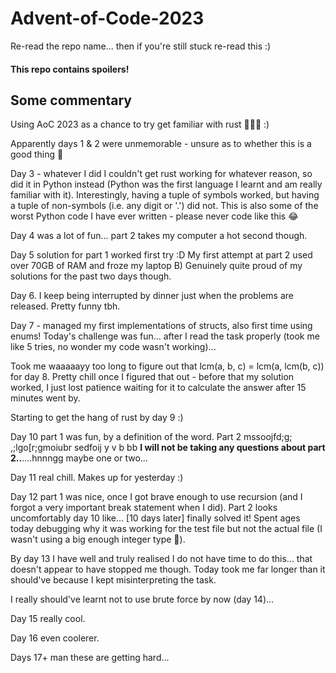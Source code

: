 # Advent-of-Code-2023
Re-read the repo name... then if you're still stuck re-read this :)

#### This repo contains spoilers!

## Some commentary
Using AoC 2023 as a chance to try get familiar with rust 🦀🦀🦀 :)

Apparently days 1 & 2 were unmemorable - unsure as to whether this is a good thing 👀

Day 3 - whatever I did I couldn't get rust working for whatever reason, so did it in Python instead (Python was the first language I learnt and am really familiar with it). Interestingly, having a tuple of symbols worked, but having a tuple of non-symbols (i.e. any digit or '.') did not. This is also some of the worst Python code I have ever written - please never code like this 😂

Day 4 was a lot of fun... part 2 takes my computer a hot second though.

Day 5 solution for part 1 worked first try :D My first attempt at part 2 used over 70GB of RAM and froze my laptop B) Genuinely quite proud of my solutions for the past two days though.

Day 6. I keep being interrupted by dinner just when the problems are released. Pretty funny tbh.

Day 7 - managed my first implementations of structs, also first time using enums! Today's challenge was fun... after I read the task properly (took me like 5 tries, no wonder my code wasn't working)...

Took me waaaaayy too long to figure out that lcm(a, b, c) = lcm(a, lcm(b, c)) for day 8. Pretty chill once I figured that out - before that my solution worked, I just lost patience waiting for it to calculate the answer after 15 minutes went by.

Starting to get the hang of rust by day 9 :)

Day 10 part 1 was fun, by a definition of the word. Part 2 mssoojfd;g; ,;lgo[r;gmoiubr  sedfoij  y v   b bb  **I will not be taking any questions about part 2..**....hnnngg maybe one or two...

Day 11 real chill. Makes up for yesterday :)

Day 12 part 1 was nice, once I got brave enough to use recursion (and I forgot a very important break statement when I did). Part 2 looks uncomfortably day 10 like... [10 days later] finally solved it! Spent ages today debugging why it was working for the test file but not the actual file (I wasn't using a big enough integer type 👀).

By day 13 I have well and truly realised I do not have time to do this... that doesn't appear to have stopped me though. Today took me far longer than it should've because I kept misinterpreting the task.

I really should've learnt not to use brute force by now (day 14)...

Day 15 really cool.

Day 16 even coolerer.

Days 17+ man these are getting hard...
